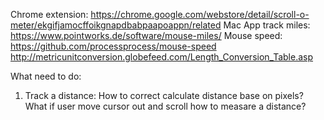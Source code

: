 Chrome extension: https://chrome.google.com/webstore/detail/scroll-o-meter/ekgifjamocffoikgnapdbabpaapoappn/related
Mac App track miles: https://www.pointworks.de/software/mouse-miles/
Mouse speed: https://github.com/processprocess/mouse-speed
http://metricunitconversion.globefeed.com/Length_Conversion_Table.asp

What need to do:
1. Track a distance:
	How to correct calculate distance base on pixels?
	What if user move cursor out and scroll how to measare a distance?
	

